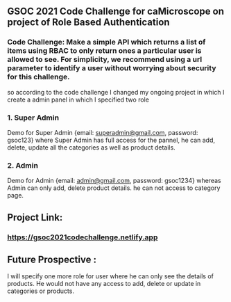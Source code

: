 

## GSOC 2021 Code Challenge for caMicroscope on project of Role Based Authentication

### Code Challenge: Make a simple API which returns a list of items using RBAC to only return ones a particular user is allowed to see. For simplicity, we recommend using a url parameter to identify a user without worrying about security for this challenge.

so according to the code challenge I changed my ongoing project in which I create a admin panel in which I specified two role
### 1. Super Admin
Demo for Super Admin {email: superadmin@gmail.com, password: gsoc123}
where Super Admin has full access for the pannel, he can add, delete, update all the categories as well as product details.
### 2. Admin
Demo for Admin {email: admin@gmail.com, password: gsoc1234}
 whereas Admin can only add, delete product details. he can not access to category page.
 
 ## Project Link:
### https://gsoc2021codechallenge.netlify.app

## Future Prospective :
I will specify one more role for user where he can only see the details of products. He would not have any access to add, delete or update in categories or products.



